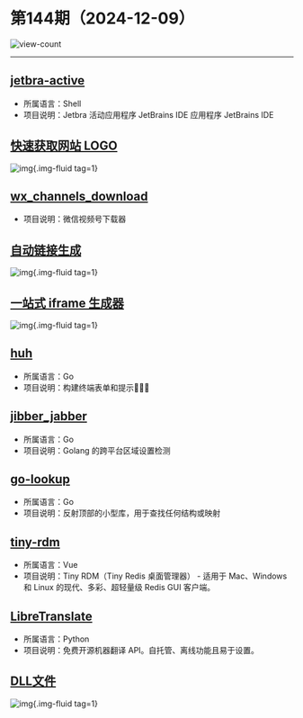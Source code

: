 # 第144期（2024-12-09）

![view-count](https://count.getloli.com/@xiaoxuan6-weekly-20241209)

---
## [jetbra-active](https://github.com/xiaoxuan6/jetbra-active)
- 所属语言：Shell
- 项目说明：Jetbra 活动应用程序 JetBrains IDE 应用程序 JetBrains IDE

## [快速获取网站 LOGO](https://favicon.im)
![img](https://mirror.ghproxy.com/https://raw.githubusercontent.com/xiaoxuan6/weekly/main/docs/static/images/2024-12-09/1733713085.png){.img-fluid tag=1}

## [wx_channels_download](https://github.com/ltaoo/wx_channels_download)
- 项目说明：微信视频号下载器

## [自动链接生成](https://linkify.js.org)
![img](https://mirror.ghproxy.com/https://raw.githubusercontent.com/xiaoxuan6/weekly/main/docs/static/images/2024-12-09/1733718824.png){.img-fluid tag=1}

## [一站式 iframe 生成器](https://iframegenerator.top)
![img](https://mirror.ghproxy.com/https://raw.githubusercontent.com/xiaoxuan6/weekly/main/docs/static/images/2024-12-09/1733719312.png){.img-fluid tag=1}

## [huh](https://github.com/charmbracelet/huh)
- 所属语言：Go
- 项目说明：构建终端表单和提示🤷🏻‍♀️

## [jibber_jabber](https://github.com/cloudfoundry-attic/jibber_jabber)
- 所属语言：Go
- 项目说明：Golang 的跨平台区域设置检测

## [go-lookup](https://github.com/mcuadros/go-lookup)
- 所属语言：Go
- 项目说明：反射顶部的小型库，用于查找任何结构或映射

## [tiny-rdm](https://github.com/tiny-craft/tiny-rdm)
- 所属语言：Vue
- 项目说明：Tiny RDM（Tiny Redis 桌面管理器） - 适用于 Mac、Windows 和 Linux 的现代、多彩、超轻量级 Redis GUI 客户端。

## [LibreTranslate](https://github.com/LibreTranslate/LibreTranslate)
- 所属语言：Python
- 项目说明：免费开源机器翻译 API。自托管、离线功能且易于设置。

## [DLL文件](https://cn.dll-files.com)
![img](https://mirror.ghproxy.com/https://raw.githubusercontent.com/xiaoxuan6/weekly/main/docs/static/images/2024-12-09/1733735173.png){.img-fluid tag=1}
